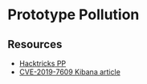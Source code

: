# Prototype Pollution

## Resources
- [Hacktricks PP](https://book.hacktricks.xyz/pentesting-web/deserialization/nodejs-proto-prototype-pollution/prototype-pollution-to-rce)
- [CVE-2019-7609 Kibana article](https://research.securitum.com/prototype-pollution-rce-kibana-cve-2019-7609/)